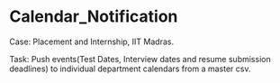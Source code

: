 # Calendar_Notification
Case: Placement and Internship, IIT Madras.

Task: Push events(Test Dates, Interview dates and resume submission deadlines) to individual department calendars from a master csv.

